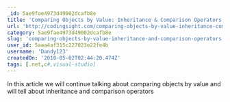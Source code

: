 ```yaml
---
_id: 5ae9fae4973d49002dcafb8e
title: 'Comparing Objects by Value: Inheritance & Comparison Operators'
url: 'http://codingsight.com/comparing-objects-by-value-inheritance-comparison-operators/'
category: 5ae9fae4973d49002dcafb8e
slug: 'comparing-objects-by-value-inheritance-and-comparison-operators'
user_id: 5aaa4af315c227023e22fe4b
username: 'Dandy123'
createdOn: '2018-05-02T02:44:20.474Z'
tags: [.net,c#,visual-studio]
---
```


In this article we will continue talking about comparing objects by value and will tell about inheritance and comparison operators
